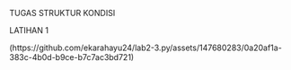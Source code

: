 TUGAS STRUKTUR KONDISI
<P>LATIHAN 1</P>
(https://github.com/ekarahayu24/lab2-3.py/assets/147680283/0a20af1a-383c-4b0d-b9ce-b7c7ac3bd721)

